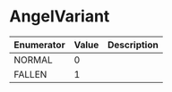 # AngelVariant

| Enumerator | Value | Description |
| ---------- | ----- | ----------- |
| NORMAL     | 0     |             |
| FALLEN     | 1     |             |
